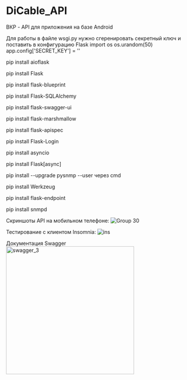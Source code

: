 # DiCable_API
ВКР - API для приложения на базе Android

Для работы в файле wsgi.py нужно сгеренировать секретный ключ и поставить в конфигурацию Flask
import os
os.urandom(50)
app.config['SECRET_KEY'] = ''

pip install aioflask

pip install Flask

pip install flask-blueprint

pip install Flask-SQLAlchemy

pip install flask-swagger-ui

pip install flask-marshmallow

pip install flask-apispec

pip install Flask-Login

pip install asyncio

pip install Flask[async]

pip install --upgrade pysnmp --user через cmd

pip install Werkzeug

pip install flask-endpoint

pip install snmpd

Скриншоты API на мобильном телефоне:
![Group 30](https://user-images.githubusercontent.com/72875986/170478205-973db91f-36f5-4439-8d6f-6c0d1c8c4505.png)

Тестирование с клиентом Insomnia:
![ins](https://user-images.githubusercontent.com/72875986/170478723-6ac0188b-6b6a-4012-8b06-e58ecb439741.jpg)

Документация Swagger
<img width="350" alt="swagger_3" src="https://user-images.githubusercontent.com/72875986/170478873-fc2d30b6-a5ba-4cfc-9256-7a98761e3cca.png">
